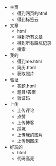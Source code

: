 
- 主页
  - 得到网页的html
  - 得到标签云
- 文章
  - html
  - 得到所有文章
  - 得到所有踩坑记录
  - 搜索
- 我的
  - 得到me.html
  - 简历.html
  - 获取照片
- 验证
  - 答题.html
  - 题目/答案
  - 验证码
- 上传
  - 上传评论
  - 点赞
  - 上传博客
  - 踩坑
  - 上传我的图片
  - 上传到图床
- 好玩的
  - html
  - 代码高亮

